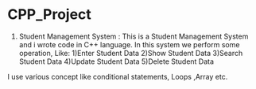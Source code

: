 # CPP_Project

1) Student Management System :
   This is a Student Management System and i wrote code in C++ language.
   In this system we perform some operation, Like:
   1)Enter Student Data
   2)Show Student Data
   3)Search Student Data
   4)Update Student Data
   5)Delete Student Data

  I use various concept like conditional statements, Loops ,Array etc.
   
